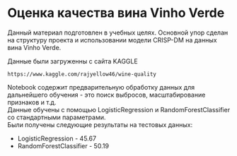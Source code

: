 # **Оценка качества вина Vinho Verde**

Данный материал подготовлен в учебных целях. Основной упор сделан на структуру проекта и использовании модели CRISP-DM на данных вина Vinho Verde. 

Данные были загруженны с сайта KAGGLE

	https://www.kaggle.com/rajyellow46/wine-quality

Notebook содержит предварительную обработку данных для дальнейшего обучения - это поиск выбросов, масштабирование признаков и т.д.  
Данные обучены с помощью LogisticRegression и RandomForestClassifier со стандартными параметрами.  
Были получены следующие результаты на тестовых данных:
- LogisticRegression - 45.67 
- RandomForestClassifier - 50.19
